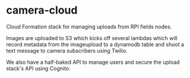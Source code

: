 # camera-cloud

Cloud Formation stack for managing uploads from RPI fields nodes.

Images are uploaded to S3 which kicks off several lambdas which will record metadata from the imageupload to a dynamodb table and shoot a text message to camera subscribers using Twilio.

We also have a half-baked API to manage users and secure the upload stack's API using Cognito.
